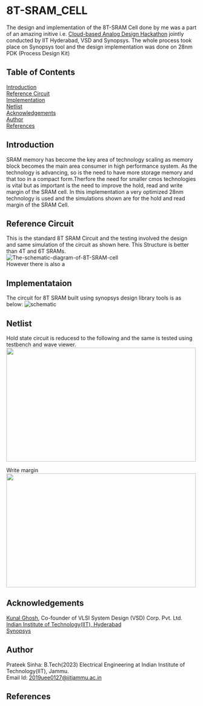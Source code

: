 
# 8T-SRAM_CELL
The design and implementation of the 8T-SRAM Cell done by me was a part of an amazing initive i.e. [Cloud-based Analog Design Hackathon](https://www.iith.ac.in/events/2022/02/15/Cloud-Based-Analog-IC-Design-Hackathon/)  jointly conducted by IIT Hyderabad, VSD and Synopsys.
The whole process took place on Synopsys tool and the design implementation was done on 28nm PDK (Process Design Kit) 

## Table of Contents 
[Introduction](#introduction) <br />
[Reference Circuit](#reference-circuit) <br />
[Implementation](#implementataion)<br />
[Netlist](#netlist)<br />
[Acknowledgements](#acknowledgements) <br />
[Author](#author)<br/>
[References](#references)

## Introduction 
SRAM memory has become the key area of technology scaling as memory block becomes the main area consumer in high performance system. As the technology is advancing, so is the need to have more storage memory and that too in a compact form.Therfore the need for smaller cmos technologies is vital but as important is the need to improve the hold, read and write margin of the SRAM cell. In this implementation a very optimized 28nm technology is used and the simulations shown are for the hold and read margin of the SRAM Cell.
<br />
## Reference Circuit
This is the standard 8T SRAM Circuit and the testing involved the design and same simulation of the circuit as shown here. This Structure is better than 4T and 6T SRAMs.<br/>
![The-schematic-diagram-of-8T-SRAM-cell](https://user-images.githubusercontent.com/69366735/155393461-8fe70052-4a97-47a5-a378-e62cc267b580.png) <br/>
However there is also a 
## Implementataion
The circuit for 8T SRAM built using synopsys design library tools is as below:
![schematic](https://user-images.githubusercontent.com/69366735/155392346-b4ab37cb-1efe-4d27-987c-2699c2fb1ff8.png)

## Netlist
Hold state circuit is reducesd to the following and the same is tested using testbench and wave viewer.
<img src="https://user-images.githubusercontent.com/69366735/155856296-29256613-a37d-4c8a-aefe-583ed7d2b33c.png" width="500" height="300"/>

Write margin
<img src="https://user-images.githubusercontent.com/69366735/155857395-68a800d0-0e9f-4efa-bbd4-9dadb0af6e67.png" width="500" height="300"/>




## Acknowledgements 
[Kunal Ghosh](https://github.com/kunalg123), Co-founder of VLSI System Design (VSD) Corp. Pvt. Ltd. <br />
[Indian Institute of Technology(IIT), Hyderabad](https://iith.ac.in/) <br />
[Synopsys](https://www.synopsys.com/)

## Author
Prateek Sinha: B.Tech(2023) Electrical Engineering at Indian Institute of Technology(IIT), Jammu. <br />
Email Id: 2019uee0127@iitjammu.ac.in

## References



